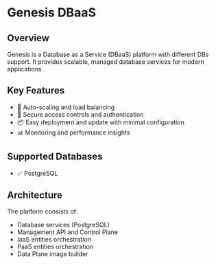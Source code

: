 # Genesis DBaaS

## Overview
Genesis is a Database as a Service (DBaaS) platform with different DBs support. It provides scalable, managed database services for modern applications.

## Key Features
- 🚀 Auto-scaling and load balancing
- 🔐 Secure access controls and authentication
- 📦 Easy deployment and update with minimal configuration
- 📊 Monitoring and performance insights

## Supported Databases
- ✅ PostgreSQL

## Architecture
The platform consists of:
- Database services (PostgreSQL)
- Management API and Control Plane
- IaaS entities orchestration
- PaaS entities orchestration
- Data Plane image builder
